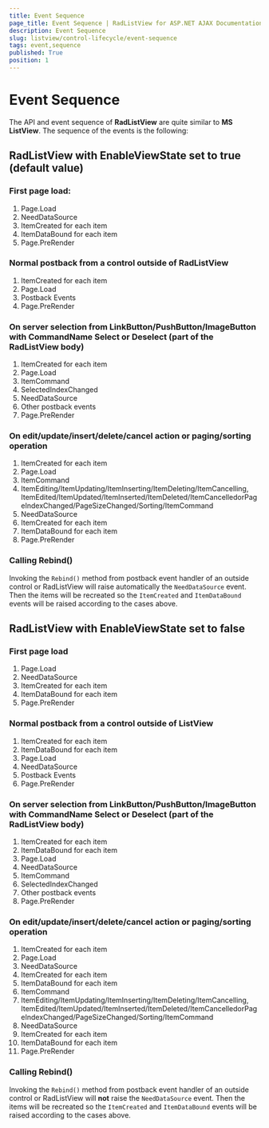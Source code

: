 ```yaml
---
title: Event Sequence
page_title: Event Sequence | RadListView for ASP.NET AJAX Documentation
description: Event Sequence
slug: listview/control-lifecycle/event-sequence
tags: event,sequence
published: True
position: 1
---
```


# Event Sequence



The API and event sequence of **RadListView** are quite similar to **MS ListView**. The sequence of the events is the following:

## RadListView with **EnableViewState** set to **true** (default value)


### First page load:


1. Page.Load
1. NeedDataSource
1. ItemCreated for each item
1. ItemDataBound for each item
1. Page.PreRender


###  Normal postback from a control outside of RadListView

1. ItemCreated for each item
1. Page.Load
1. Postback Events
1. Page.PreRender


### On server selection from LinkButton/PushButton/ImageButton with CommandName Select or Deselect (part of the RadListView body)

1. ItemCreated for each item
1. Page.Load
1. ItemCommand
1. SelectedIndexChanged
1. NeedDataSource
1. Other postback events
1. Page.PreRender


### On edit/update/insert/delete/cancel action or paging/sorting operation


1. ItemCreated for each item
1. Page.Load
1. ItemCommand
1. ItemEditing/ItemUpdating/ItemInserting/ItemDeleting/ItemCancelling, ItemEdited/ItemUpdated/ItemInserted/ItemDeleted/ItemCancelledorPageIndexChanged/PageSizeChanged/Sorting/ItemCommand
1. NeedDataSource
1. ItemCreated for each item
1. ItemDataBound for each item
1. Page.PreRender

### Calling Rebind()

Invoking the `Rebind()` method from postback event handler of an outside control or RadListView will raise automatically the `NeedDataSource` event. Then the items will be recreated so the `ItemCreated` and `ItemDataBound` events will be raised according to the cases above.

## RadListView with **EnableViewState** set to **false**

### First page load

1. Page.Load
1. NeedDataSource
1. ItemCreated for each item
1. ItemDataBound for each item
1. Page.PreRender


### Normal postback from a control outside of ListView

1. ItemCreated for each item
1. ItemDataBound for each item
1. Page.Load
1. NeedDataSource
1. Postback Events
1. Page.PreRender


### On server selection from LinkButton/PushButton/ImageButton with CommandName Select or Deselect (part of the RadListView body)

1. ItemCreated for each item
1. ItemDataBound for each item
1. Page.Load
1. NeedDataSource
1. ItemCommand
1. SelectedIndexChanged
1. Other postback events
1. Page.PreRender


### On edit/update/insert/delete/cancel action or paging/sorting operation

1. ItemCreated for each item
1. Page.Load
1. NeedDataSource
1. ItemCreated for each item
1. ItemDataBound for each item
1. ItemCommand
1. ItemEditing/ItemUpdating/ItemInserting/ItemDeleting/ItemCancelling, ItemEdited/ItemUpdated/ItemInserted/ItemDeleted/ItemCancelledorPageIndexChanged/PageSizeChanged/Sorting/ItemCommand
1. NeedDataSource
1. ItemCreated for each item
1. ItemDataBound for each item
1. Page.PreRender

### Calling Rebind()

Invoking the `Rebind()` method from postback event handler of an outside control or RadListView will **not** raise the `NeedDataSource` event. Then the items will be recreated so the `ItemCreated` and `ItemDataBound` events will be raised according to the cases above.
